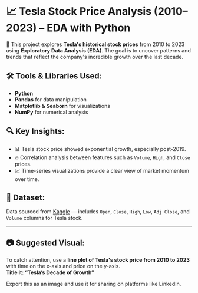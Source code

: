 # 📈 Tesla Stock Price Analysis (2010–2023) – EDA with Python

🚗 This project explores **Tesla's historical stock prices** from 2010 to 2023 using **Exploratory Data Analysis (EDA)**. The goal is to uncover patterns and trends that reflect the company's incredible growth over the last decade.

## 🛠 Tools & Libraries Used:
- **Python**
- **Pandas** for data manipulation  
- **Matplotlib & Seaborn** for visualizations  
- **NumPy** for numerical analysis

## 🔍 Key Insights:
- 📊 Tesla stock price showed exponential growth, especially post-2019.
- 🔥 Correlation analysis between features such as `Volume`, `High`, and `Close` prices.
- 📈 Time-series visualizations provide a clear view of market momentum over time.

## 📁 Dataset:
Data sourced from [Kaggle](https://www.kaggle.com) — includes `Open`, `Close`, `High`, `Low`, `Adj Close`, and `Volume` columns for Tesla stock.

---

## 📷 Suggested Visual:
To catch attention, use a **line plot of Tesla's stock price from 2010 to 2023** with time on the x-axis and price on the y-axis.  
**Title it: “Tesla’s Decade of Growth”**

Export this as an image and use it for sharing on platforms like LinkedIn.
